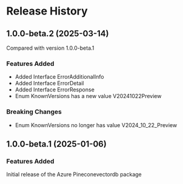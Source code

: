 # Release History
    
## 1.0.0-beta.2 (2025-03-14)
Compared with version 1.0.0-beta.1
    
### Features Added

  - Added Interface ErrorAdditionalInfo
  - Added Interface ErrorDetail
  - Added Interface ErrorResponse
  - Enum KnownVersions has a new value V20241022Preview

### Breaking Changes

  - Enum KnownVersions no longer has value V2024_10_22_Preview
    
    
## 1.0.0-beta.1 (2025-01-06)

### Features Added

Initial release of the Azure Pineconevectordb package
